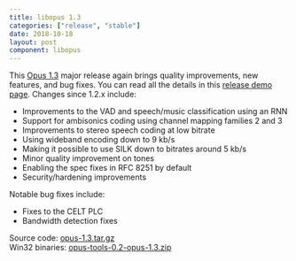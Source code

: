 ```yaml
---
title: libopus 1.3
categories: ["release", "stable"]
date: 2018-10-18
layout: post
component: libopus
---
```


This [Opus 1.3](https://archive.mozilla.org/pub/opus/opus-1.3.tar.gz) 
major release again brings quality improvements, new features, and bug fixes.
You can read all the details in this [release demo page](https://people.xiph.org/~jm/opus/opus-1.3/).
Changes since 1.2.x include:
- Improvements to the VAD and speech/music classification using an RNN
- Support for ambisonics coding using channel mapping families 2 and 3
- Improvements to stereo speech coding at low bitrate
- Using wideband encoding down to 9 kb/s
- Making it possible to use SILK down to bitrates around 5 kb/s
- Minor quality improvement on tones
- Enabling the spec fixes in RFC 8251 by default
- Security/hardening improvements

Notable bug fixes include:
- Fixes to the CELT PLC
- Bandwidth detection fixes

Source code: [opus-1.3.tar.gz](https://archive.mozilla.org/pub/opus/opus-1.3.tar.gz)  
Win32 binaries: [opus-tools-0.2-opus-1.3.zip](https://archive.mozilla.org/pub/opus/win32/opus-tools-0.2-opus-1.3.zip)

